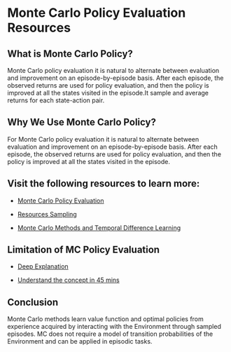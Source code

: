 # Monte Carlo Policy Evaluation Resources

## What is Monte Carlo Policy?

Monte Carlo policy evaluation it is natural to alternate between evaluation and improvement on an episode-by-episode basis. After each episode, the observed returns are used for policy evaluation, and then the policy is improved at all the states visited in the episode.It sample and average returns for each state-action pair.

## Why We Use Monte Carlo Policy?

For Monte Carlo policy evaluation it is natural to alternate between evaluation and improvement on an episode-by-episode basis. After each episode, the observed returns are used for policy evaluation, and then the policy is improved at all the states visited in the episode.

## Visit the following resources to learn more:

- [Monte Carlo Policy Evaluation](http://incompleteideas.net/book/ebook/node51.html)

- [Resources Sampling](https://www.analyticsvidhya.com/blog/2018/11/reinforcement-learning-introduction-monte-carlo-learning-openai-gym/)

- [Monte Carlo Methods and Temporal Difference Learning](https://goodboychan.github.io/reinforcement_learning/2020/06/16/03-Monte-Carlo-Policy-Evaluation.html)

## Limitation of MC Policy Evaluation

- [Deep Explanation](https://www.youtube.com/watch?v=HLnGZe-R0Xg)

- [Understand the concept in 45 mins](https://www.youtube.com/watch?v=dRIhrn8cc9w)

## Conclusion

Monte Carlo methods learn value function and optimal policies from experience acquired by interacting with the Environment through sampled episodes. MC does not require a model of transition probabilities of the Environment and can be applied in episodic tasks.
 
